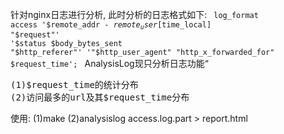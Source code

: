 针对nginx日志进行分析, 此时分析的日志格式如下:
<code>
log_format  access  '$remote_addr - $remote_user [$time_local] "$request"'
                    '$status $body_bytes_sent "$http_referer"'
                    '"$http_user_agent" "http_x_forwarded_for" $request_time';
</code>
AnalysisLog现只分析日志功能“
<pre>
(1)$request_time的统计分布
(2)访问最多的url及其$request_time分布
</pre>
使用:
(1)make
(2)analysislog access.log.part > report.html

